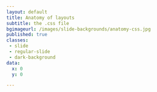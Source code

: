 ```yaml
---
layout: default
title: Anatomy of layouts
subtitle: the .css file
bgimageurl: /images/slide-backgrounds/anatomy-css.jpg
published: true
classes:
 - slide
 - regular-slide
 - dark-background
data:
  x: 0
  y: 0

---
```


